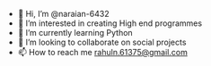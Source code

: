- 👋 Hi, I’m @naraian-6432
- 👀 I’m interested in creating High end programmes
- 🌱 I’m currently learning Python
- 💞️ I’m looking to collaborate on social projects 
- 📫 How to reach me rahuln.61375@gmail.com 

<!---
naraian-6432/naraian-6432 is a ✨ special ✨ repository because its `README.md` (this file) appears on your GitHub profile.
You can click the Preview link to take a look at your changes.
--->
